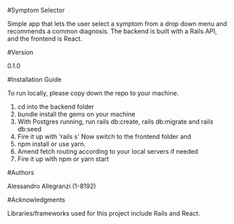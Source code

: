 #Symptom Selector

Simple app that lets the user select a symptom from a drop down menu and recommends a common diagnosis. The backend is built with a Rails API, and the frontend is React. 

#Version

0.1.0

#Installation Guide

To run locally, please copy down the repo to your machine.
1. cd into the backend folder
2. bundle install the gems on your machine
3. With Postgres running, run rails db:create, rails db:migrate and rails db:seed
4. Fire it up with 'rails s'
Now switch to the frontend folder and
1. npm install or use yarn. 
2. Amend fetch routing according to your local servers if needed 
3. Fire it up with npm or yarn start

#Authors

Alessandro Allegranzi (1-8192)

#Acknowledgments

Libraries/frameworks used for this project include Rails and React.
